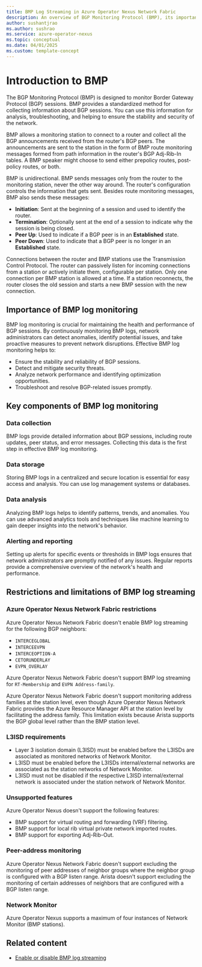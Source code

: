 ```yaml
---
title: BMP Log Streaming in Azure Operator Nexus Network Fabric 
description: An overview of BGP Monitoring Protocol (BMP), its importance, and key components for effective log monitoring.
author: sushantjrao
ms.author: sushrao
ms.service: azure-operator-nexus
ms.topic: conceptual
ms.date: 04/01/2025
ms.custom: template-concept
---
```


# Introduction to BMP

The BGP Monitoring Protocol (BMP) is designed to monitor Border Gateway Protocol (BGP) sessions. BMP provides a standardized method for collecting information about BGP sessions. You can use this information for analysis, troubleshooting, and helping to ensure the stability and security of the network.

BMP allows a monitoring station to connect to a router and collect all the BGP announcements received from the router's BGP peers. The announcements are sent to the station in the form of BMP route monitoring messages formed from path information in the router's BGP Adj-Rib-In tables. A BMP speaker might choose to send either prepolicy routes, post-policy routes, or both.

BMP is unidirectional. BMP sends messages only from the router to the monitoring station, never the other way around. The router's configuration controls the information that gets sent. Besides route monitoring messages, BMP also sends these messages:

- **Initiation**: Sent at the beginning of a session and used to identify the router.
- **Termination**: Optionally sent at the end of a session to indicate why the session is being closed.
- **Peer Up**: Used to indicate if a BGP peer is in an **Established** state.
- **Peer Down**: Used to indicate that a BGP peer is no longer in an **Established** state.

Connections between the router and BMP stations use the Transmission Control Protocol. The router can passively listen for incoming connections from a station or actively initiate them, configurable per station. Only one connection per BMP station is allowed at a time. If a station reconnects, the router closes the old session and starts a new BMP session with the new connection.

## Importance of BMP log monitoring

BMP log monitoring is crucial for maintaining the health and performance of BGP sessions. By continuously monitoring BMP logs, network administrators can detect anomalies, identify potential issues, and take proactive measures to prevent network disruptions. Effective BMP log monitoring helps to:

- Ensure the stability and reliability of BGP sessions.
- Detect and mitigate security threats.
- Analyze network performance and identifying optimization opportunities.
- Troubleshoot and resolve BGP-related issues promptly.

## Key components of BMP log monitoring

### Data collection

BMP logs provide detailed information about BGP sessions, including route updates, peer status, and error messages. Collecting this data is the first step in effective BMP log monitoring.

### Data storage

Storing BMP logs in a centralized and secure location is essential for easy access and analysis. You can use log management systems or databases.

### Data analysis

Analyzing BMP logs helps to identify patterns, trends, and anomalies. You can use advanced analytics tools and techniques like machine learning to gain deeper insights into the network's behavior.

### Alerting and reporting

Setting up alerts for specific events or thresholds in BMP logs ensures that network administrators are promptly notified of any issues. Regular reports provide a comprehensive overview of the network's health and performance.

## Restrictions and limitations of BMP log streaming

### Azure Operator Nexus Network Fabric restrictions

Azure Operator Nexus Network Fabric doesn't enable BMP log streaming for the following BGP neighbors:

- `INTERCEGLOBAL`
- `INTERCEEVPN`
- `INTERCEOPTION-A`
- `CETORUNDERLAY`
- `EVPN_OVERLAY`

Azure Operator Nexus Network Fabric doesn't support BMP log streaming for `RT-Membership` and `EVPN Address-family`.

Azure Operator Nexus Network Fabric doesn't support monitoring address families at the station level, even though Azure Operator Nexus Network Fabric provides the Azure Resource Manager API at the station level by facilitating the address family. This limitation exists because Arista supports the BGP global level rather than the BMP station level.

### L3ISD requirements

- Layer 3 isolation domain (L3ISD) must be enabled before the L3ISDs are associated as monitored networks of Network Monitor.
- L3ISD must be enabled before the L3ISDs internal/external networks are associated as the station networks of Network Monitor.
- L3ISD must not be disabled if the respective L3ISD internal/external network is associated under the station network of Network Monitor.

### Unsupported features

Azure Operator Nexus doesn't support the following features:

- BMP support for virtual routing and forwarding (VRF) filtering.
- BMP support for local rib virtual private network imported routes.
- BMP support for exporting Adj-Rib-Out.

### Peer-address monitoring

Azure Operator Nexus Network Fabric doesn't support excluding the monitoring of peer addresses of neighbor groups where the neighbor group is configured with a BGP listen range. Arista doesn't support excluding the monitoring of certain addresses of neighbors that are configured with a BGP listen range.

### Network Monitor

Azure Operator Nexus supports a maximum of four instances of Network Monitor (BMP stations).

## Related content

- [Enable or disable BMP log streaming](./howto-enable-log-streaming.md)